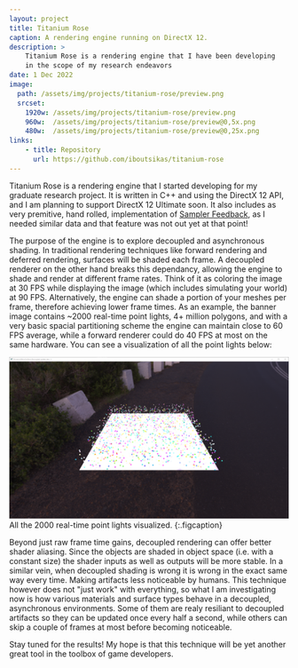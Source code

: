 ```yaml
---
layout: project
title: Titanium Rose
caption: A rendering engine running on DirectX 12.
description: >
    Titanium Rose is a rendering engine that I have been developing
    in the scope of my research endeavors
date: 1 Dec 2022
image: 
  path: /assets/img/projects/titanium-rose/preview.png
  srcset:
    1920w: /assets/img/projects/titanium-rose/preview.png
    960w:  /assets/img/projects/titanium-rose/preview@0,5x.png
    480w:  /assets/img/projects/titanium-rose/preview@0,25x.png
links:
    - title: Repository
      url: https://github.com/iboutsikas/titanium-rose
---
```


Titanium Rose is a rendering engine that I started developing for my graduate
research project. It is written in C++ and using the DirectX 12 API, and I am
planning to support DirectX 12 Ultimate soon. It also includes as very
premitive, hand rolled, implementation of 
[Sampler
Feedback](https://devblogs.microsoft.com/directx/coming-to-directx-12-sampler-feedback-some-useful-once-hidden-data-unlocked/),
as I needed similar data and that feature was not out yet at that point!

The purpose of the engine is to explore decoupled and asynchronous shading. In
traditional rendering techniques like forward rendering and deferred rendering,
surfaces will be shaded each frame. A decoupled renderer on the other hand
breaks this dependancy, allowing the engine to shade and render at different
frame rates. Think of it as coloring the image at 30 FPS while displaying the
image (which includes simulating your world) at 90 FPS. Alternatively, the
engine can shade a portion of your meshes per frame, therefore achieving lower
frame times. As an example, the banner image contains ~2000 real-time point
lights, 4+ million polygons, and with a very basic spacial partitioning scheme
the engine can maintain close to 60 FPS average, while a forward renderer could
do 40 FPS at most on the same hardware. You can see a visualization of all the
point lights below:

![](/assets/img/projects/titanium-rose/lights_galore.png)
All the 2000 real-time point lights visualized.
{:.figcaption}

Beyond just raw frame time gains, decoupled rendering can offer better shader
aliasing. Since the objects are shaded in object space (i.e. with a constant
size) the shader inputs as well as outputs will be more stable. In a similar
vein, when decoupled shading is wrong it is wrong in the exact same way every
time. Making artifacts less noticeable by humans. This technique however does
not "just work" with everything, so what I am investigating now is how various
materials and surface types behave in a decoupled, asynchronous environments.
Some of them are realy resiliant to decoupled artifacts so they can be updated
once every half a second, while others can skip a couple of frames at most
before becoming noticeable.

Stay tuned for the results! My hope is that this technique will be yet another
great tool in the toolbox of game developers.